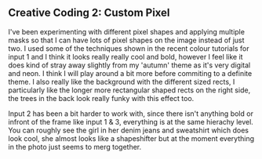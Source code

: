## Creative Coding 2: Custom Pixel
 
I've been experimenting with different pixel shapes and applying multiple masks so that I can have lots of pixel shapes on the image instead of just two. I used some of the techniques shown in the recent colour tutorials for input 1 and I think it looks really really cool and bold, however I feel like it does kind of stray away slightly from my 'autumn' theme as it's very digital and neon. I think I will play around a bit more before commiting to a definite theme. I also really like the background with the different sized rects, I particularly like the longer more rectangular shaped rects on the right side, the trees in the back look really funky with this effect too. 

Input 2 has been a bit harder to work with, since there isn't anything bold or infront of the frame like input 1 & 3, everything is at the same hierachy level. You can roughly see the girl in her denim jeans and sweatshirt which does look cool, she almost looks like a shapeshifter but at the moment everything in the photo just seems to merg together.